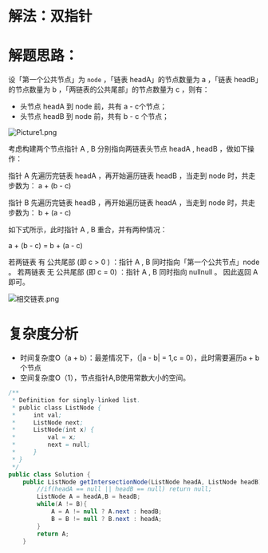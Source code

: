 # 解法：双指针



# 解题思路：

设「第一个公共节点」为 `node` ，「链表 headA」的节点数量为 a ，「链表 headB」的节点数量为 b ，「两链表的公共尾部」的节点数量为 c ，则有：

- 头节点 headA 到 node 前，共有 a - c个节点；
- 头节点 headB 到 node 前，共有 b - c 个节点；

![Picture1.png](https://pic.leetcode-cn.com/1614527163-BKaiqs-Picture1.png)


考虑构建两个节点指针 A , B 分别指向两链表头节点 headA , headB ，做如下操作：

指针 A 先遍历完链表 headA ，再开始遍历链表 headB ，当走到 node 时，共走步数为：
a + (b - c)

指针 B 先遍历完链表 headB ，再开始遍历链表 headA ，当走到 node 时，共走步数为：
b + (a - c)

如下式所示，此时指针 A , B 重合，并有两种情况：

a + (b - c) = b + (a - c)

若两链表 有 公共尾部 (即 c > 0 ) ：指针 A , B 同时指向「第一个公共节点」node 。
若两链表 无 公共尾部 (即 c = 0) ：指针 A , B 同时指向 nullnull 。
因此返回 A 即可。



![相交链表.png](https://pic.leetcode-cn.com/e86e947c8b87ac723b9c858cd3834f9a93bcc6c5e884e41117ab803d205ef662-%E7%9B%B8%E4%BA%A4%E9%93%BE%E8%A1%A8.png)

# 复杂度分析

- 时间复杂度O（a + b）：最差情况下，（|a - b| = 1,c = 0），此时需要遍历a + b个节点
- 空间复杂度O（1），节点指针A,B使用常数大小的空间。



```java
/**
 * Definition for singly-linked list.
 * public class ListNode {
 *     int val;
 *     ListNode next;
 *     ListNode(int x) {
 *         val = x;
 *         next = null;
 *     }
 * }
 */
public class Solution {
    public ListNode getIntersectionNode(ListNode headA, ListNode headB) {
        //if(headA == null || headB == null) return null;
        ListNode A = headA,B = headB;
        while(A != B){
            A = A != null ? A.next : headB;
            B = B != null ? B.next : headA;
        }
        return A;
    }
```

